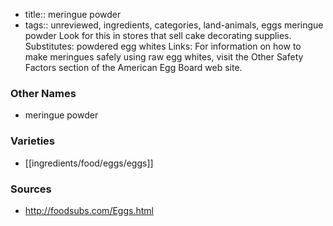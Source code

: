 - title:: meringue powder
- tags:: unreviewed, ingredients, categories, land-animals, eggs
meringue powder Look for this in stores that sell cake decorating supplies. Substitutes: powdered egg whites Links: For information on how to make meringues safely using raw egg whites, visit the Other Safety Factors section of the American Egg Board web site.

### Other Names

* meringue powder

### Varieties

* [[ingredients/food/eggs/eggs]]

### Sources
* http://foodsubs.com/Eggs.html
